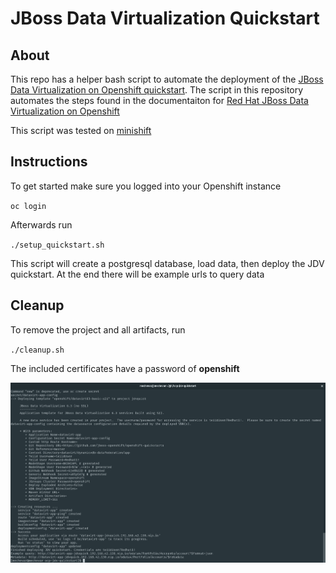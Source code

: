 # JBoss Data Virtualization Quickstart

## About
This repo has a helper bash script to automate the deployment of the [JBoss Data Virtualization on Openshift quickstart](https://github.com/jboss-openshift/openshift-quickstarts/tree/master/datavirt/dynamicvdb-datafederation). The script in this repository automates the steps found in the documentaiton for [Red Hat JBoss Data Virtualization on Openshift](https://access.redhat.com/documentation/en-us/red_hat_jboss_data_virtualization/6.4/html-single/red_hat_jboss_data_virtualization_for_openshift/)


This script was tested on [minishift](https://docs.openshift.org/latest/minishift/index.html)

## Instructions
To get started make sure you logged into your Openshift instance


`oc login`


Afterwards run


`./setup_quickstart.sh`


This script will create a postgresql database, load data, then deploy the JDV quickstart. At the end there will be example urls to query data

## Cleanup
To remove the project and all artifacts, run


`./cleanup.sh`


The included certificates have a password of **openshift**

 ![screenshot.png](screenshot.png)
